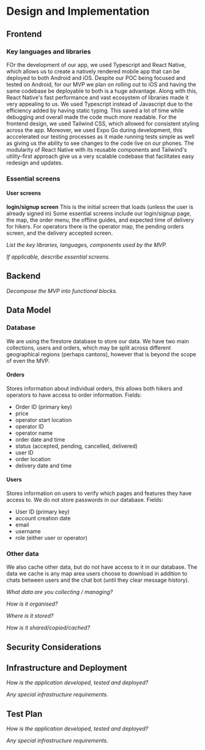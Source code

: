 # Design and Implementation

## Frontend

### Key languages and libraries
FOr the development of our app, we used Typescript and React Native, which allows us to create a natively rendered mobile app that can be deployed to both Android and iOS. Despite our POC being focused and tested on Android, for our MVP we plan on rolling out to iOS and having the same codebase be deployable to both is a huge advantage. Along with this, React Native's fast performance and vast ecosystem of libraries made it very appealing to us. We used Typescript instead of Javascript due to the efficiency added by having static typing. This saved a lot of time while debugging and overall made the code much more readable. For the frontend design, we used Tailwind CSS, which allowed for consistent styling across the app. Moreover, we used Expo Go during development, this acccelerated our testing processes as it made running tests simple as well as giving us the ability to see changes to the code live on our phones. The modularity of React Native with its reusable components and Tailwind's utility-first approach give us a very scalable codebase that facilitates easy redesign and updates. 

### Essential screens
#### User screens
**login/signup screen**
This is the initial screen that loads (unless the user is already signed in)
Some essential screens include our login/signup page, the map, the order menu, the offline guides, and expected time of delivery for hikers. For operators there is the operator map, the pending orders screen, and the delivery accepted screen.

*List the key libraries, languages, components used by the MVP.*

*If applicable, describe essential screens.*

## Backend

*Decompose the MVP into functional blocks.*

## Data Model
### Database
We are using the firestore database to store our data. We have two main collections, users and orders, which may be split across different geographical regions (perhaps cantons), however that is beyond the scope of even the MVP. 

#### Orders
Stores information about individual orders, this allows both hikers and operators to have access to order information.
Fields:
- Order ID (primary key)
- price
- operator start location
- operator ID
- operator name
- order date and time
- status (accepted, pending, cancelled, delivered)
- user ID
- order location
- delivery date and time

#### Users
Stores information on users to verify which pages and features they have access to. We do not store passwords in our database.
Fields:
- User ID (primary key)
- account creation date
- email
- username
- role (either user or operator)

### Other data
We also cache other data, but do not have access to it in our database. The data we cache is any map area users choose to download in addition to chats between users and the chat bot (until they clear message history).

*What data are you collecting / managing?*

*How is it organised?*

*Where is it stored?*

*How is it shared/copied/cached?*

## Security Considerations

## Infrastructure and Deployment

*How is the application developed, tested and deployed?*

*Any special infrastructure requirements.*

## Test Plan

*How is the application developed, tested and deployed?*

*Any special infrastructure requirements.*

